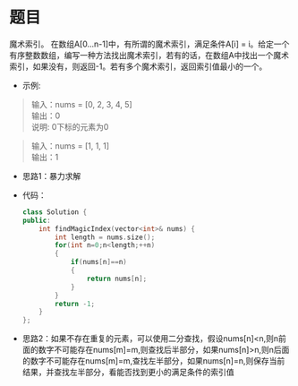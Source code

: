 # 题目
魔术索引。 在数组A[0...n-1]中，有所谓的魔术索引，满足条件A[i] = i。给定一个有序整数数组，编写一种方法找出魔术索引，若有的话，在数组A中找出一个魔术索引，如果没有，则返回-1。若有多个魔术索引，返回索引值最小的一个。

* 示例:

>输入：nums = [0, 2, 3, 4, 5]<br>
 输出：0<br>
 说明: 0下标的元素为0

> 输入：nums = [1, 1, 1]<br>
 输出：1

* 思路1：暴力求解

* 代码：
    ```C++
    class Solution {
    public:
        int findMagicIndex(vector<int>& nums) {
            int length = nums.size();
            for(int n=0;n<length;++n)
            {
                if(nums[n]==n)
                {
                    return nums[n];
                }
            }
            return -1;
        }
    };
    ```
* 思路2：如果不存在重复的元素，可以使用二分查找，假设nums[n]<n,则n前面的数字不可能存在nums[m]=m,则查找后半部分，如果nums[n]>n,则n后面的数字不可能存在nums[m]=m,查找左半部分，如果nums[n]=n,则保存当前结果，并查找左半部分，看能否找到更小的满足条件的索引值